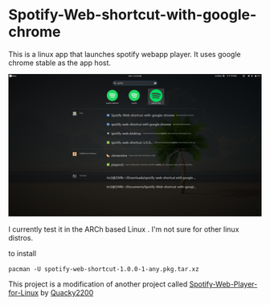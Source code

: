 # Spotify-Web-shortcut-with-google-chrome
This is a linux app that launches spotify webapp player. It uses google chrome stable as the app host.

![GitHub Logo](/.images/spotify.png)

I currently test it in the ARCh based Linux . I'm not sure for other linux distros.

to install 

```
pacman -U spotify-web-shortcut-1.0.0-1-any.pkg.tar.xz
```

This project is a modification of another project called [Spotify-Web-Player-for-Linux](https://github.com/Quacky2200/Spotify-Web-Player-for-Linux/releases) by [Quacky2200](https://github.com/Quacky2200">Quacky2200)
